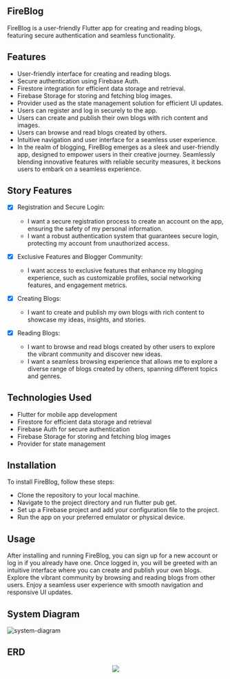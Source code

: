 ## FireBlog
FireBlog is a user-friendly Flutter app for creating and reading blogs, featuring secure authentication and seamless functionality.

## Features
- User-friendly interface for creating and reading blogs.
- Secure authentication using Firebase Auth.
- Firestore integration for efficient data storage and retrieval.
- Firebase Storage for storing and fetching blog images.
- Provider used as the state management solution for efficient UI updates.
- Users can register and log in securely to the app.
- Users can create and publish their own blogs with rich content and images.
- Users can browse and read blogs created by others.
- Intuitive navigation and user interface for a seamless user experience.
- In the realm of blogging, FireBlog emerges as a sleek and user-friendly app, designed to empower users in their creative journey. Seamlessly blending innovative features with reliable security measures, it beckons users to embark on a seamless experience.

## Story Features
- [x] Registration and Secure Login:

    - I want a secure registration process to create an account on the app, ensuring the safety of my personal information.
    - I want a robust authentication system that guarantees secure login, protecting my account from unauthorized access.

- [x] Exclusive Features and Blogger Community:
    - I want access to exclusive features that enhance my blogging experience, such as customizable profiles, social networking features, and engagement metrics.

- [x] Creating Blogs:
    - I want to create and publish my own blogs with rich content to showcase my ideas, insights, and stories.

- [x] Reading Blogs:
    - I want to browse and read blogs created by other users to explore the vibrant community and discover new ideas.
    - I want a seamless browsing experience that allows me to explore a diverse range of blogs created by others, spanning different topics and genres.

## Technologies Used
- Flutter for mobile app development
- Firestore for efficient data storage and retrieval
- Firebase Auth for secure authentication
- Firebase Storage for storing and fetching blog images
- Provider for state management

## Installation
To install FireBlog, follow these steps:

- Clone the repository to your local machine.
- Navigate to the project directory and run flutter pub get.
- Set up a Firebase project and add your configuration file to the project.
- Run the app on your preferred emulator or physical device.

## Usage
After installing and running FireBlog, you can sign up for a new account or log in if you already have one. Once logged in, you will be greeted with an intuitive interface where you can create and publish your own blogs. Explore the vibrant community by browsing and reading blogs from other users. Enjoy a seamless user experience with smooth navigation and responsive UI updates.

## System Diagram
![system-diagram](https://github.com/ahmaddioxide/FireBlog/assets/75989502/cd92b52b-10a8-4a4d-9963-85091d7fbe58)

## ERD
<p align="center">
  <img src="https://github.com/ahmaddioxide/FireBlog/assets/75989502/92e857d3-b5a7-4138-9019-812528014a32">
</p>

